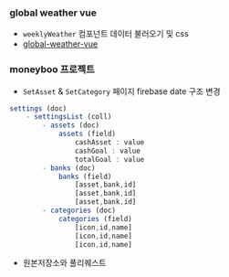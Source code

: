 ### global weather vue
- ```weeklyWeather``` 컴포넌트 데이터 불러오기 및 css
- [global-weather-vue](https://github.com/leemyungju9347/global-weather-vue)

### moneyboo 프로젝트
-  ```SetAsset``` & ```SetCategory``` 페이지 firebase date 구조 변경
```js
settings (doc)
	- settingsList (coll)
		- assets (doc)
			assets (field)
				cashAsset : value
				cashGoal : value
				totalGoal : value
		- banks (doc)
			banks (field)
				[asset,bank,id]
				[asset,bank,id]
				[asset,bank,id]
		- categories (doc)
			categories (field)
				[icon,id,name]
				[icon,id,name]
				[icon,id,name]
```
- 원본저장소와 풀리퀘스트
